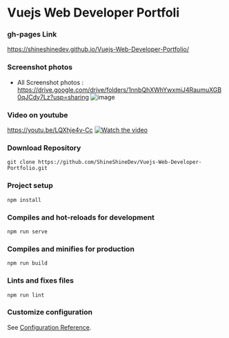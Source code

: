 # Vuejs Web Developer Portfoli


### gh-pages Link
https://shineshinedev.github.io/Vuejs-Web-Developer-Portfolio/



### Screenshot photos

-  All Screenshot photos : https://drive.google.com/drive/folders/1nnbQhXWhYwxmiJ4RaumuXGB0qJCdy7Lz?usp=sharing
 ![image](https://drive.google.com/uc?export=view&id=1i3sUaBqmZ5joIStpCOrO9QxXqFSBk6Ho)
 
 
 

### Video on youtube
https://youtu.be/LQXhje4v-Cc
[![Watch the video](https://img.youtube.com/vi/LQXhje4v-Cc/hqdefault.jpg)](https://youtu.be/LQXhje4v-Cc)



### Download Repository
```
git clone https://github.com/ShineShineDev/Vuejs-Web-Developer-Portfolio.git
```

### Project setup
```
npm install
```

### Compiles and hot-reloads for development
```
npm run serve
```

### Compiles and minifies for production
```
npm run build
```

### Lints and fixes files
```
npm run lint
```

### Customize configuration
See [Configuration Reference](https://cli.vuejs.org/config/).
